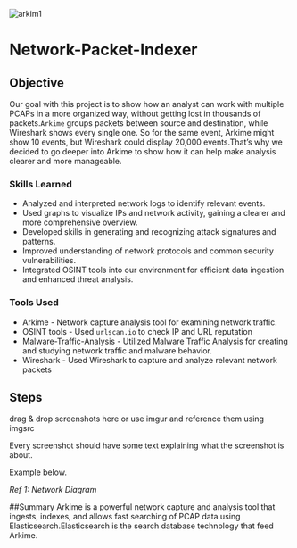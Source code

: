 ![arkim1](https://github.com/user-attachments/assets/a8c45c2f-aa7e-46d3-9457-0a1b8af7240e)
# Network-Packet-Indexer 

## Objective

Our goal with this project is to show how an analyst can work with multiple PCAPs in a more organized way, without getting lost in thousands of packets.`Arkime` groups packets between source and destination, while Wireshark shows every single one. So for the same event, Arkime might show 
10 events, but Wireshark could display 20,000 events.That’s why we decided to go deeper into Arkime to show how it can help make analysis clearer and more manageable.


### Skills Learned

- Analyzed and interpreted network logs to identify relevant events.
- Used graphs to visualize IPs and network activity, gaining a clearer and more comprehensive overview.
- Developed skills in generating and recognizing attack signatures and patterns.
- Improved understanding of network protocols and common security vulnerabilities. 
- Integrated OSINT tools into our environment for efficient data ingestion and enhanced threat analysis.

### Tools Used

- Arkime - Network capture analysis tool for examining network traffic.
- OSINT tools - Used `urlscan.io` to check IP and URL reputation
- Malware-Traffic-Analysis - Utilized Malware Traffic Analysis for creating and studying network traffic and malware behavior.
- Wireshark - Used Wireshark to capture and analyze relevant network packets

## Steps
drag & drop screenshots here or use imgur and reference them using imgsrc

Every screenshot should have some text explaining what the screenshot is about.

Example below.

*Ref 1: Network Diagram*

##Summary
Arkime is a powerful network capture and analysis tool that ingests, indexes, and allows fast searching of PCAP data using Elasticsearch.Elasticsearch is the search database technology that feed Arkime.
